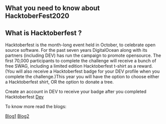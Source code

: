 ## What you need to know about HacktoberFest2020


## What is Hacktoberfest ? 
Hacktoberfest is the month-long event held in October, to celebrate open source software. For the past seven years DigitalOcean along with its partners (including DEV) has run the campaign to promote opensource. The first 70,000 participants to complete the challenge will receive a bunch of free SWAG, including a limited edition Hacktoberfest t-shirt as a reward.
(You will also receive a Hacktoberfest badge for your DEV profile when you complete the challenge.)This year you will have the option to choose either a Hacktoberfest shirt, OR the option to donate a tree.

Create an account in DEV to receive your badge after you completed Hacktoberfest
[Dev](https://dev.to/)

To know more read the blogs:

[Blog1](https://dev.to/biplov/everything-you-need-to-know-about-hacktoberfest-2020-4ilj)
[Blog2](https://medium.com/@yobasu2015/hacktoberfest-2020-all-you-need-to-know-e684b7f44bd)





